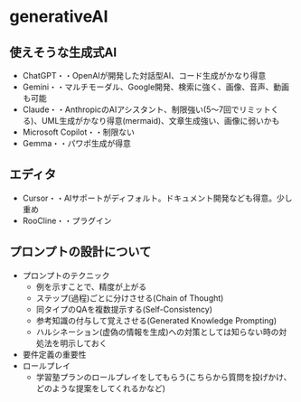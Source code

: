 # generativeAI

## 使えそうな生成式AI
- ChatGPT・・OpenAIが開発した対話型AI、コード生成がかなり得意
- Gemini・・マルチモーダル、Google開発、検索に強く、画像、音声、動画も可能
- Claude・・AnthropicのAIアシスタント、制限強い(5〜7回でリミットくる)、UML生成がかなり得意(mermaid)、文章生成強い、画像に弱いかも
- Microsoft Copilot・・制限ない
- Gemma・・パワポ生成が得意


## エディタ
- Cursor・・AIサポートがディフォルト。ドキュメント開発なども得意。少し重め
- RooCline・・プラグイン

## プロンプトの設計について
- プロンプトのテクニック
    - 例を示すことで、精度が上がる
    - ステップ(過程)ごとに分けさせる(Chain of Thought)
    - 同タイプのQAを複数提示する(Self-Consistency)
    - 参考知識の付与して覚えさせる(Generated Knowledge Prompting)
    - ハルシネーション(虚偽の情報を生成)への対策としては知らない時の対処法を明示しておく
- 要件定義の重要性
- ロールプレイ
    - 学習塾プランのロールプレイをしてもらう(こちらから質問を投げかけ、どのような提案をしてくれるかなど)
    